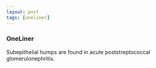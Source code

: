 ```yaml
---
layout: post
tags: [oneliner]
---
```



### OneLiner

Subepithelial humps are found in acute poststreptococcal glomerulonephritis.
